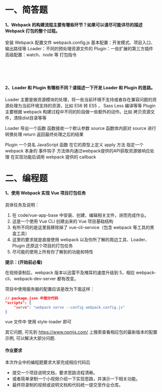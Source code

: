 # 一、简答题

#### 1、Webpack 的构建流程主要有哪些环节？如果可以请尽可能详尽的描述 Webpack 打包的整个过程。

安装 Webpack
配置文件 webpack.config.js
基本配置：开发模式、项目入口、输出路径等
Loader：不同的预处理资源文件的
Plugin：一些扩展的第三方插件
高级配置：watch、node 等
打包指令

　

　

#### 2、Loader 和 Plugin 有哪些不同？请描述一下开发 Loader 和 Plugin 的思路。

Loader 主要是做资源模块的处理，将一些当前环境不支持或者存在兼容问题的资源处理为当前环境支持的资源，比如 ES6 转 ES5 ， Sass Less 编译等等
Plugin 主要根据 webpack 构建过程中不同的阶段做一些额外的动作。比如 拷贝资源文件，清除dist目录等等

Loader
导出一个函数
函数接收一个默认参数 source
函数体内部对 source 进行转换处理
return 返回最终处理之后的结果

Plugin
一个具名 JavaScript 函数
在它的原型上定义 apply 方法
指定一个 webpack 本身的 事件钩子
方法体内通过webpack提供的API获取资源做响应处理
在实现功能后调用 webpack 提供的 callback
　

# 二、编程题

#### 1、使用 Webpack 实现 Vue 项目打包任务

具体任务及说明：

1. 在 code/vue-app-base 中安装、创建、编辑相关文件，进而完成作业。
2. 这是一个使用 Vue CLI 创建出来的 Vue 项目基础结构
3. 有所不同的是这里我移除掉了 vue-cli-service（包含 webpack 等工具的黑盒工具）
4. 这里的要求就是直接使用 webpack 以及你所了解的周边工具、Loader、Plugin 还原这个项目的打包任务
5. 尽可能的使用上所有你了解到的功能和特性



**提示：(开始前必看)**

在视频录制后，webpack 版本以迅雷不及掩耳的速度升级到 5，相应 webpack-cli、webpack-dev-server 都有改变。

项目中使用服务器的配置应该是改为下面这样：

```json
// package.json 中部分代码
"scripts": {
	"serve": "webpack serve --config webpack.config.js"
}
```

vue 文件中 使用 style-loader 即可

其它问题, 可先到 https://www.npmjs.com/ 上搜索查看相应包的最新版本的配置示例, 可以解决大部分问题.



#### 作业要求

本次作业中的编程题要求大家完成相应代码后

- 提交一个项目说明文档，要求思路流程清晰。
- 或者简单录制一个小视频介绍一下实现思路，并演示一下相关功能。
- 最终将录制的视频或说明文档和代码统一提交至作业仓库。